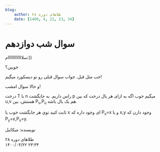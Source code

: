```yaml
---
blog:
    author: طلاهای دوره ۲۸
    date: [1400, 4, 22, 23, 34]
---
```

# سوال شب دوازدهم

<div class="cnt">
<p>سلاااااااااااام:))</p>
<p>خوبین؟</p>
<p>خب مثل قبل. جواب سوال قبلی رو تو دیسکورد میگیم!</p>
<p>و حالا سوال امشب!</p>
<p>درخت T با n راس داریم. به جایگشت p میگیم خوب اگه به ازای هر یال درخت که بین u,v هستش، بین P<sub>v</sub>,P<sub>u</sub> هم یک یال باشه.</p>
<p>ثابت کنید توی هر جایگشت خوب یا x ای وجود داره که P<sub>x</sub>=x و یا x,y وجود دارن که P<sub>y</sub>=x,P<sub>x</sub>=y.</p>
<p>نویسنده: میکائیل</p>
</div>

<div class="blog-info">
    <div class="blog-author">طلاهای دوره ۲۸</div>
    <div class="blog-date">۱۴۰۰/۰۴/۲۲ ۲۳:۳۴</div>
</div>

